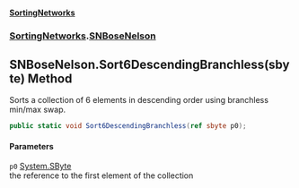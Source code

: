 #### [SortingNetworks](index.md 'index')
### [SortingNetworks](SortingNetworks.md 'SortingNetworks').[SNBoseNelson](SortingNetworks_SNBoseNelson.md 'SortingNetworks.SNBoseNelson')
## SNBoseNelson.Sort6DescendingBranchless(sbyte) Method
Sorts a collection of 6 elements in descending order using branchless min/max swap.  
```csharp
public static void Sort6DescendingBranchless(ref sbyte p0);
```
#### Parameters
<a name='SortingNetworks_SNBoseNelson_Sort6DescendingBranchless(sbyte)_p0'></a>
`p0` [System.SByte](https://docs.microsoft.com/en-us/dotnet/api/System.SByte 'System.SByte')  
the reference to the first element of the collection
  
